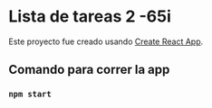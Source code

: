 # Lista de tareas 2 -65i

Este proyecto fue creado usando [Create React App](https://github.com/facebook/create-react-app).

## Comando para correr la app

### `npm start`


